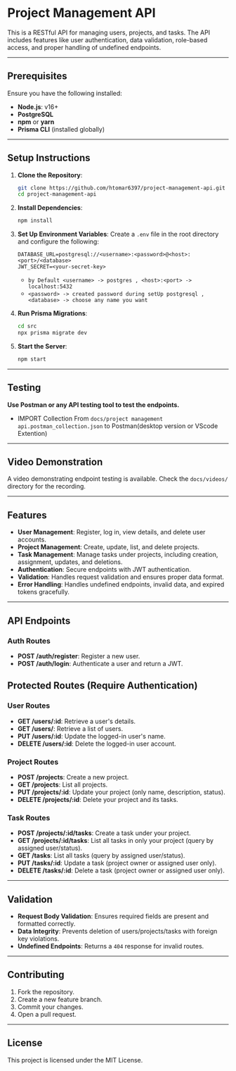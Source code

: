 # Project Management API

This is a RESTful API for managing users, projects, and tasks. The API includes features like user authentication, data validation, role-based access, and proper handling of undefined endpoints.

---


## Prerequisites

Ensure you have the following installed:

- **Node.js**: v16+
- **PostgreSQL**
- **npm** or **yarn**
- **Prisma CLI** (installed globally)

---

## Setup Instructions

1. **Clone the Repository**:
   ```bash
   git clone https://github.com/htomar6397/project-management-api.git
   cd project-management-api
   ```

2. **Install Dependencies**:
   ```bash
   npm install
   ```

3. **Set Up Environment Variables**:
   Create a `.env` file in the root directory and configure the following:
   ```env
   DATABASE_URL=postgresql://<username>:<password>@<host>:<port>/<database>
   JWT_SECRET=<your-secret-key>
   ```
   - `by Default <username> -> postgres , <host>:<port> -> localhost:5432 `
   - `<password> -> created password during setUp postgresql , <database> -> choose any name you want `

4. **Run Prisma Migrations**:
   ```bash
   cd src
   npx prisma migrate dev
   ```

5. **Start the Server**:
   ```bash
   npm start
   ```

---

## Testing

**Use Postman or any API testing tool to test the endpoints.** 
- IMPORT Collection From `docs/project management api.postman_collection.json` to Postman(desktop version or VScode Extention)

---

## Video Demonstration

A video demonstrating endpoint testing is available. Check the `docs/videos/` directory for the recording.

---

## Features

- **User Management**: Register, log in, view details, and delete user accounts.
- **Project Management**: Create, update, list, and delete projects.
- **Task Management**: Manage tasks under projects, including creation, assignment, updates, and deletions.
- **Authentication**: Secure endpoints with JWT authentication.
- **Validation**: Handles request validation and ensures proper data format.
- **Error Handling**: Handles undefined endpoints, invalid data, and expired tokens gracefully.

---

## API Endpoints
### Auth Routes
- **POST /auth/register**: Register a new user.
- **POST /auth/login**: Authenticate a user and return a JWT.

## Protected Routes (Require Authentication)
### User Routes
- **GET /users/:id**: Retrieve a user's details.  
- **GET /users/**: Retrieve a list of users.  
- **PUT /users/:id**: Update the logged-in user's name.  
- **DELETE /users/:id**: Delete the logged-in user account.  

### Project Routes
- **POST /projects**: Create a new project.  
- **GET /projects**: List all projects.  
- **PUT /projects/:id**: Update your project (only name, description, status).  
- **DELETE /projects/:id**: Delete your project and its tasks.  

### Task Routes
- **POST /projects/:id/tasks**: Create a task under your project.  
- **GET /projects/:id/tasks**: List all tasks in only your project (query by assigned user/status).  
- **GET /tasks**: List all tasks (query by assigned user/status).  
- **PUT /tasks/:id**: Update a task (project owner or assigned user only).  
- **DELETE /tasks/:id**: Delete a task (project owner or assigned user only).  

---

## Validation

- **Request Body Validation**: Ensures required fields are present and formatted correctly.
- **Data Integrity**: Prevents deletion of users/projects/tasks with foreign key violations.
- **Undefined Endpoints**: Returns a `404` response for invalid routes.

---


## Contributing

1. Fork the repository.
2. Create a new feature branch.
3. Commit your changes.
4. Open a pull request.

---

## License

This project is licensed under the MIT License.
